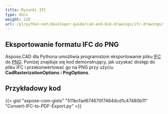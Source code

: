 ```yaml
---
title: Rysunki IFC
type: docs
weight: 120
url: /pl/python-net/developer-guide/cad-and-bim-drawings/ifc-drawings/
---
```


## **Eksportowanie formatu IFC do PNG**

Aspose.CAD dla Pythona umożliwia programistom eksportowanie pliku [IFC](https://docs.fileformat.com/cad/ifc/) do [PNG](https://docs.fileformat.com/image/png/).
Poniżej znajduje się kod demonstrujący, jak uzyskać dostęp do pliku IFC i przekonwertować go na PNG przy użyciu **CadRasterizationOptions** i **PngOptions**.

## Przykładowy kod

{{< gist "aspose-com-gists" "511bcfad674670f7484dcd1c47480b11" "Convert-IFC-to-PDF-Export.py" >}}
